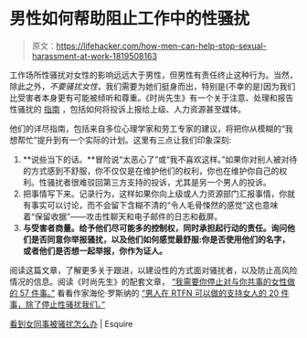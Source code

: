 # 男性如何帮助阻止工作中的性骚扰

> 原文：<https://lifehacker.com/how-men-can-help-stop-sexual-harassment-at-work-1819508163>

工作场所性骚扰对女性的影响远远大于男性，但男性有责任终止这种行为。当然，除此之外，*不要骚扰女性*，我们需要为她们挺身而出，特别是(不幸的是)因为我们比受害者本身更有可能被倾听和尊重。《时尚先生》有一个关于注意、处理和报告性骚扰的 [指南](http://www.esquire.com/lifestyle/money/a12843978/how-to-stop-sexual-harassment-workplace/) ，包括如何将投诉上报给上级、人力资源甚至媒体。



他们的详尽指南，包括来自多位心理学家和劳工专家的建议，将把你从模糊的“我想帮忙”提升到有一个实际的计划。这里有三点让我们印象深刻:

1.  **说些当下的话。**冒险说“太恶心了”或“我不喜欢这样。”如果你对别人被对待的方式感到不舒服，你不仅仅是在维护他们的权利，你也在维护你自己的权利。性骚扰者很难驳回第三方支持的投诉，尤其是另一个男人的投诉。
2.  把事情写下来。记录行为，这样如果你向上级或人力资源部门汇报事情，你就有事实可以讨论，而不会留下含糊不清的“令人毛骨悚然的感觉”这也意味着“保留收据”——攻击性聊天和电子邮件的日志和截屏。
3.  **与受害者商量。给予他们尽可能多的控制权，同时承担起行动的责任。询问他们是否同意你举报骚扰，以及他们如何感觉最舒服:你是否使用他们的名字，或者他们是否想一起举报，你作为证人。**

阅读这篇文章，了解更多关于跟进，以建设性的方式面对骚扰者，以及防止高风险情况的信息。阅读《时尚先生》的配套文章， [“我需要你停止对与你共事的女性做的 57 件事。”](http://www.esquire.com/lifestyle/money/a12845576/what-sexual-harassment-looks-like-examples/) 看看作家海伦·罗斯纳的 [“男人在 RTFN 可以做的支持女人的 20 件事，除了停止性骚扰我们。”](https://medium.com/@hels/20-things-men-can-do-rtfn-to-support-women-beyond-just-literally-ceasing-to-sexually-harass-us-b06da5ff90f)

[看到女同事被骚扰怎么办](http://www.esquire.com/lifestyle/money/a12843978/how-to-stop-sexual-harassment-workplace/) | Esquire